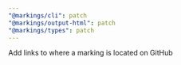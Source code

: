 ```yaml
---
"@markings/cli": patch
"@markings/output-html": patch
"@markings/types": patch
---
```


Add links to where a marking is located on GitHub
